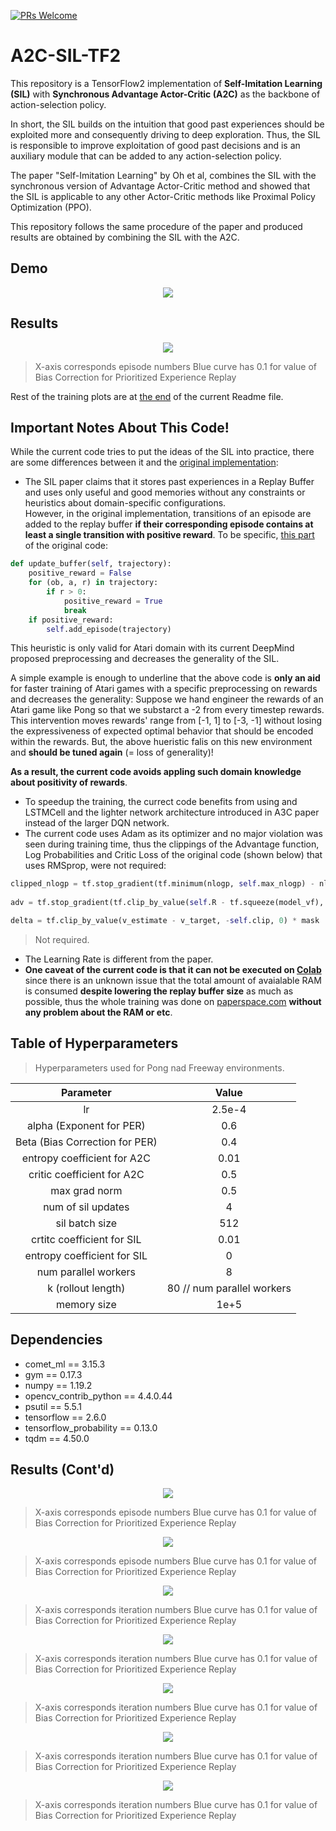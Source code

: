 [![PRs Welcome](https://img.shields.io/badge/PRs-welcome-brightgreen.svg?style=flat-square)](http://makeapullrequest.com)  

# A2C-SIL-TF2

This repository is a TensorFlow2 implementation of **Self-Imitation Learning (SIL)** with **Synchronous Advantage Actor-Critic (A2C)** as the backbone of action-selection policy.

In short, the SIL builds on the intuition that good past experiences should be exploited more and consequently driving to deep exploration. Thus, the SIL is responsible to improve exploitation of good past decisions and is an auxiliary module that can be added to any action-selection policy.

The paper "Self-Imitation Learning" by Oh et al, combines the SIL with the synchronous version of Advantage Actor-Critic method and showed that the SIL is applicable to any other Actor-Critic methods like Proximal Policy Optimization (PPO).

This repository follows the same procedure of the paper and produced results are obtained by combining the SIL with the A2C.

## Demo

<p align="center">
  <img src="Results/Gifs/Freeway/Freeway.gif">
</p>  

## Results

<p align="center">
  <img src="Results/Plots/Freeway/Running_last_10_Reward.svg">
</p>  

> X-axis corresponds episode numbers
> Blue curve has 0.1 for  value of Bias Correction for Prioritized Experience Replay

Rest of the training plots are at [the end](#results-contd) of the current Readme file.

## Important Notes About This Code!

While the current code tries to put the ideas of the SIL into practice, there are some differences between it and the [original implementation](https://github.com/junhyukoh/self-imitation-learning):
-  The SIL paper claims that it stores past experiences in a Replay Buffer and uses only useful and good memories without any constraints or heuristics about domain-specific configurations.  
However, in the original implementation, transitions of an episode are added to the replay buffer **if their corresponding episode contains at least a single transition with positive reward**. To be specific, [this part](https://github.com/junhyukoh/self-imitation-learning/blob/13eb8a79e9585f92761e0a4670bd76c2e0a7bf05/baselines/common/self_imitation.py#L266) of the original code:
```python
def update_buffer(self, trajectory):
    positive_reward = False
    for (ob, a, r) in trajectory:
        if r > 0:
            positive_reward = True
            break
    if positive_reward:
        self.add_episode(trajectory)
```
This heuristic is only valid for Atari domain with its current DeepMind proposed preprocessing and decreases the generality of the SIL.  

A simple example is enough to underline that the above code is **only an aid** for faster training of Atari games with a specific preprocessing on rewards and decreases the generality:
Suppose we hand engineer the rewards of an Atari game like Pong so that we substarct a -2 from every timestep rewards. This intervention moves rewards' range from [-1, 1] to [-3, -1] without losing the expressiveness of expected optimal behavior that should be encoded within the rewards. But, the above hueristic falis on this new environment and **should be tuned again** (= loss of generality)!

**As a result, the current code avoids appling such domain knowledge about positivity of rewards**. 

- To speedup the training, the currect code benefits from using and LSTMCell and the lighter network architecture introduced in A3C paper instead of the larger DQN network.
- The current code uses Adam as its optimizer and no major violation was seen during training time, thus the clippings of the Advantage function, Log Probabilities and Critic Loss of the original code (shown below) that uses RMSprop, were not required:
``` python
clipped_nlogp = tf.stop_gradient(tf.minimum(nlogp, self.max_nlogp) - nlogp) + nlogp
            
adv = tf.stop_gradient(tf.clip_by_value(self.R - tf.squeeze(model_vf), 0.0, clip))

delta = tf.clip_by_value(v_estimate - v_target, -self.clip, 0) * mask
```
>Not required.

- The Learning Rate is different from the paper.
- **One caveat of the current code is that it can not be executed on [Colab](https://colab.research.google.com/)** since there is an unknown issue that the total amount of avaialable RAM is consumed **despite lowering the replay buffer size** as much as possible, thus the whole training was done on [paperspace.com](https://www.paperspace.com/) **without any problem about the RAM or etc**.

## Table of Hyperparameters
>Hyperparameters used for Pong nad Freeway environments.

Parameter| Value
:-----------------------:|:-----------------------:|
lr			     | 2.5e-4
alpha (Exponent for PER)| 0.6
Beta (Bias Correction for PER)| 0.4
entropy coefficient for A2C | 0.01
critic coefficient for A2C | 0.5
max grad norm	          | 0.5
num of sil updates| 4
sil batch size | 512
crtitc coefficient for SIL | 0.01
entropy coefficient for SIL | 0
num parallel workers| 8
k (rollout length) | 80 // num parallel workers
memory size| 1e+5

## Dependencies

- comet_ml == 3.15.3
- gym == 0.17.3
- numpy == 1.19.2
- opencv_contrib_python == 4.4.0.44
- psutil == 5.5.1
- tensorflow == 2.6.0
- tensorflow_probability == 0.13.0
- tqdm == 4.50.0









## Results (Cont'd)

<p align="center">
  <img src="Results/Plots/Freeway/Max_Episode_Reward.svg">
</p>  

> X-axis corresponds episode numbers
> Blue curve has 0.1 for  value of Bias Correction for Prioritized Experience Replay

<p align="center">
  <img src="Results/Plots/Freeway/Running_Total_Episode_Reward.svg">
</p>  

> X-axis corresponds episode numbers
> Blue curve has 0.1 for  value of Bias Correction for Prioritized Experience Replay

<p align="center">
  <img src="Results/Plots/Freeway/Running_Explained_Variance.svg">
</p>  

> X-axis corresponds iteration numbers
> Blue curve has 0.1 for  value of Bias Correction for Prioritized Experience Replay

<p align="center">
  <img src="Results/Plots/Freeway/Running_Grad_Norm.svg">
</p>  

> X-axis corresponds iteration numbers
> Blue curve has 0.1 for  value of Bias Correction for Prioritized Experience Replay

<p align="center">
  <img src="Results/Plots/Freeway/Running_Entropy.svg">
</p>  

> X-axis corresponds iteration numbers
> Blue curve has 0.1 for  value of Bias Correction for Prioritized Experience Replay

<p align="center">
  <img src="Results/Plots/Freeway/Running_PG_Loss.svg">
</p>  

> X-axis corresponds iteration numbers
> Blue curve has 0.1 for  value of Bias Correction for Prioritized Experience Replay

<p align="center">
  <img src="Results/Plots/Freeway/Running_Value_Loss.svg">
</p>  

> X-axis corresponds iteration numbers
> Blue curve has 0.1 for  value of Bias Correction for Prioritized Experience Replay
